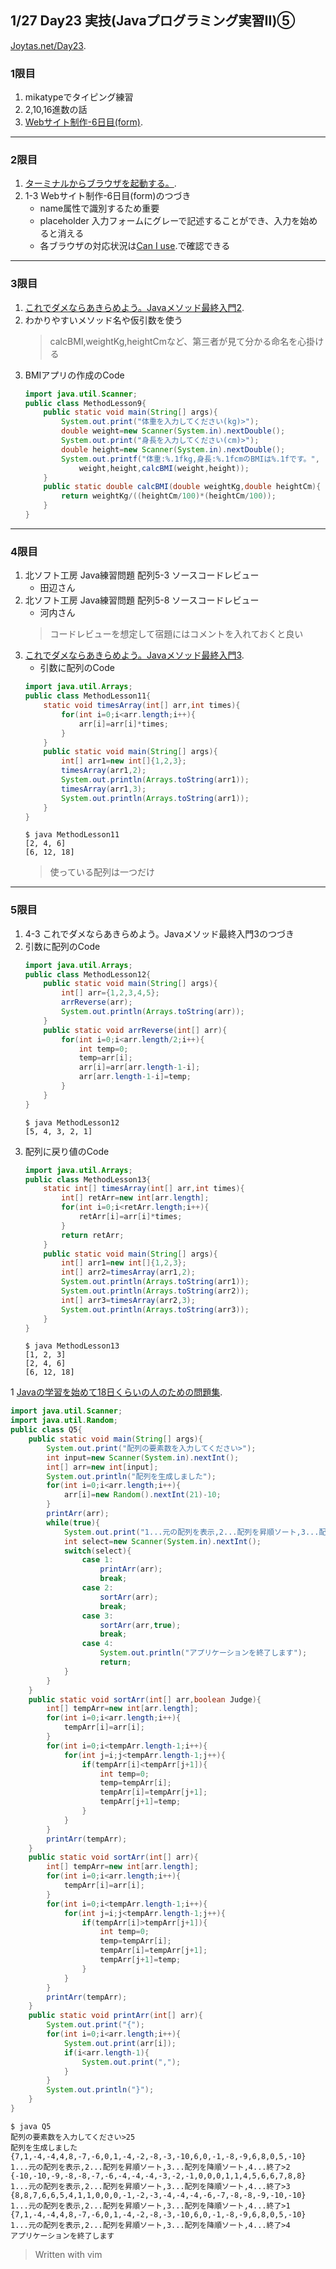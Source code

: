 ## 1/27 Day23 実技(Javaプログラミング実習Ⅱ)⑤
[Joytas.net/Day23](https://joytas.net/%e8%a8%93%e7%b7%b4/day23).
### 1限目
1. mikatypeでタイピング練習
2. 2,10,16進数の話
3. [Webサイト制作-6日目(form)](https://joytas.net/programming/website/website06).
---
### 2限目
1. [ターミナルからブラウザを起動する。](https://joytas.net/mac/open_browser_from_terminal).
1. 1-3 Webサイト制作-6日目(form)のつづき
	- name属性で識別するため重要
	- placeholder 入力フォームにグレーで記述することができ、入力を始めると消える  
	- 各ブラウザの対応状況は[Can I use](https://caniuse.com/#home).で確認できる
---
### 3限目
1. [これでダメならあきらめよう。Javaメソッド最終入門2](https://joytas.net/programming/java_last_method_2).
1. わかりやすいメソッド名や仮引数を使う
	> calcBMI,weightKg,heightCmなど、第三者が見て分かる命名を心掛ける
1. BMIアプリの作成のCode
	~~~java
	import java.util.Scanner;
	public class MethodLesson9{
		public static void main(String[] args){
			System.out.print("体重を入力してください(kg)>");
			double weight=new Scanner(System.in).nextDouble();
			System.out.print("身長を入力してください(cm)>");
			double height=new Scanner(System.in).nextDouble();
			System.out.printf("体重:%.1fkg,身長:%.1fcmのBMIは%.1fです。",
				weight,height,calcBMI(weight,height));
		}
		public static double calcBMI(double weightKg,double heightCm){
			return weightKg/((heightCm/100)*(heightCm/100));
		}
	}
	~~~
---
### 4限目
1. 北ソフト工房 Java練習問題 配列5-3 ソースコードレビュー
	- 田辺さん
1. 北ソフト工房 Java練習問題 配列5-8 ソースコードレビュー
	- 河内さん
	> コードレビューを想定して宿題にはコメントを入れておくと良い
1. [これでダメならあきらめよう。Javaメソッド最終入門3](https://joytas.net/programming/java_last_method_3).
	- 引数に配列のCode
	~~~java
	import java.util.Arrays;
	public class MethodLesson11{
		static void timesArray(int[] arr,int times){
			for(int i=0;i<arr.length;i++){
				arr[i]=arr[i]*times;
			}
		}
		public static void main(String[] args){
			int[] arr1=new int[]{1,2,3};
			timesArray(arr1,2);
			System.out.println(Arrays.toString(arr1));
			timesArray(arr1,3);
			System.out.println(Arrays.toString(arr1));
		}
	}
	~~~
	~~~
	$ java MethodLesson11
	[2, 4, 6]
	[6, 12, 18]
	~~~
	> 使っている配列は一つだけ
---
### 5限目
1. 4-3 これでダメならあきらめよう。Javaメソッド最終入門3のつづき
1. 引数に配列のCode
	~~~java
	import java.util.Arrays;
	public class MethodLesson12{
		public static void main(String[] args){
			int[] arr={1,2,3,4,5};
			arrReverse(arr);
			System.out.println(Arrays.toString(arr));
		}
		public static void arrReverse(int[] arr){
			for(int i=0;i<arr.length/2;i++){
				int temp=0;
				temp=arr[i];
				arr[i]=arr[arr.length-1-i];
				arr[arr.length-1-i]=temp;
			}
		}
	}
	~~~
	~~~
	$ java MethodLesson12
	[5, 4, 3, 2, 1]
	~~~
1. 配列に戻り値のCode
	~~~java
	import java.util.Arrays;
	public class MethodLesson13{
		static int[] timesArray(int[] arr,int times){
			int[] retArr=new int[arr.length];
			for(int i=0;i<retArr.length;i++){
				retArr[i]=arr[i]*times;
			}
			return retArr;
		}
		public static void main(String[] args){
			int[] arr1=new int[]{1,2,3};
			int[] arr2=timesArray(arr1,2);
			System.out.println(Arrays.toString(arr1));
			System.out.println(Arrays.toString(arr2));
			int[] arr3=timesArray(arr2,3);
			System.out.println(Arrays.toString(arr3));
		}
	}
	~~~
	~~~
	$ java MethodLesson13
	[1, 2, 3]
	[2, 4, 6]
	[6, 12, 18]
	~~~
1 [Javaの学習を始めて18日くらいの人のための問題集](https://joytas.net/programming/java_basic_18).
~~~java
import java.util.Scanner;
import java.util.Random;
public class Q5{
	public static void main(String[] args){
		System.out.print("配列の要素数を入力してください>");
		int input=new Scanner(System.in).nextInt();
		int[] arr=new int[input];
		System.out.println("配列を生成しました");
		for(int i=0;i<arr.length;i++){
			arr[i]=new Random().nextInt(21)-10;
		}
		printArr(arr);
		while(true){
			System.out.print("1...元の配列を表示,2...配列を昇順ソート,3...配列を降順ソート,4...終了>");
			int select=new Scanner(System.in).nextInt();
			switch(select){
				case 1:
					printArr(arr);
					break;
				case 2:
					sortArr(arr);
					break;
				case 3:
					sortArr(arr,true);
					break;
				case 4:
					System.out.println("アプリケーションを終了します");
					return;
			}
		}
	}
	public static void sortArr(int[] arr,boolean Judge){
		int[] tempArr=new int[arr.length];
		for(int i=0;i<arr.length;i++){
			tempArr[i]=arr[i];
		}
		for(int i=0;i<tempArr.length-1;i++){
			for(int j=i;j<tempArr.length-1;j++){
				if(tempArr[i]<tempArr[j+1]){
					int temp=0;
					temp=tempArr[i];
					tempArr[i]=tempArr[j+1];
					tempArr[j+1]=temp;
				}
			}
		}
		printArr(tempArr);
	}
	public static void sortArr(int[] arr){
		int[] tempArr=new int[arr.length];
		for(int i=0;i<arr.length;i++){
			tempArr[i]=arr[i];
		}
		for(int i=0;i<tempArr.length-1;i++){
			for(int j=i;j<tempArr.length-1;j++){
				if(tempArr[i]>tempArr[j+1]){
					int temp=0;
					temp=tempArr[i];
					tempArr[i]=tempArr[j+1];
					tempArr[j+1]=temp;
				}
			}
		}
		printArr(tempArr);
	}
	public static void printArr(int[] arr){
		System.out.print("{");
		for(int i=0;i<arr.length;i++){
			System.out.print(arr[i]);
			if(i<arr.length-1){
				System.out.print(",");
			}
		}
		System.out.println("}");
	}
}
~~~
~~~
$ java Q5
配列の要素数を入力してください>25
配列を生成しました
{7,1,-4,-4,4,8,-7,-6,0,1,-4,-2,-8,-3,-10,6,0,-1,-8,-9,6,8,0,5,-10}
1...元の配列を表示,2...配列を昇順ソート,3...配列を降順ソート,4...終了>2
{-10,-10,-9,-8,-8,-7,-6,-4,-4,-4,-3,-2,-1,0,0,0,1,1,4,5,6,6,7,8,8}
1...元の配列を表示,2...配列を昇順ソート,3...配列を降順ソート,4...終了>3
{8,8,7,6,6,5,4,1,1,0,0,0,-1,-2,-3,-4,-4,-4,-6,-7,-8,-8,-9,-10,-10}
1...元の配列を表示,2...配列を昇順ソート,3...配列を降順ソート,4...終了>1
{7,1,-4,-4,4,8,-7,-6,0,1,-4,-2,-8,-3,-10,6,0,-1,-8,-9,6,8,0,5,-10}
1...元の配列を表示,2...配列を昇順ソート,3...配列を降順ソート,4...終了>4
アプリケーションを終了します
~~~
> Written with vim
